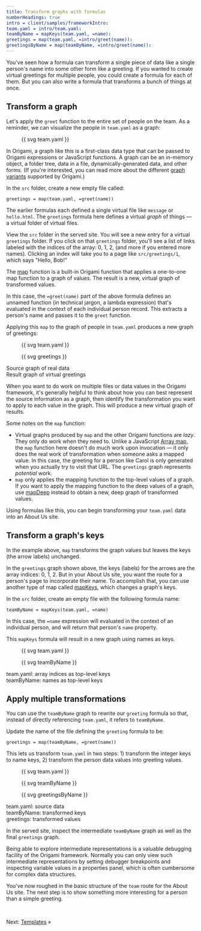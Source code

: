 ```yaml
---
title: Transform graphs with formulas
numberHeadings: true
intro = client/samples/frameworkIntro:
team.yaml = intro/team.yaml:
teamByName = mapKeys(team.yaml, =name):
greetings = map(team.yaml, =intro/greet(name)):
greetingsByName = map(teamByName, =intro/greet(name)):
---
```


You've seen how a formula can transform a single piece of data like a single person's name into some other form like a greeting. If you wanted to create virtual greetings for multiple people, you could create a formula for each of them. But you can also write a formula that transforms a bunch of things at once.

## Transform a graph

Let's apply the `greet` function to the entire set of people on the team. As a reminder, we can visualize the people in `team.yaml` as a graph:

<figure>
{{ svg team.yaml }}
</figure>

In Origami, a graph like this is a first-class data type that can be passed to Origami expressions or JavaScript functions. A graph can be an in-memory object, a folder tree, data in a file, dynamically-generated data, and other forms. (If you're interested, you can read more about the different [graph variants](/core/variants.html) supported by Origami.)

<span class="tutorialStep"></span> In the `src` folder, create a new empty file called:

`greetings = map(team.yaml, =greet(name))`

The earlier formulas each defined a single virtual file like `message` or `hello.html`. The `greetings` formula here defines a virtual _graph_ of things — a virtual folder of virtual files.

<span class="tutorialStep"></span> View the `src` folder in the served site. You will see a new entry for a virtual `greetings` folder. If you click on that `greetings` folder, you'll see a list of links labeled with the indices of the array: 0, 1, 2, (and more if you entered more names). Clicking an index will take you to a page like `src/greetings/1`, which says "Hello, Bob!"

The [map](/cli/builtins.html#map) function is a built-in Origami function that applies a one-to-one map function to a graph of values. The result is a new, virtual graph of transformed values.

In this case, the `=greet(name)` part of the above formula defines an unnamed function (in technical jargon, a lambda expression) that's evaluated in the context of each individual person record. This extracts a person's name and passes it to the `greet` function.

Applying this `map` to the graph of people in `team.yaml` produces a new graph of greetings:

<div class="sideBySide">
  <figure>
    {{ svg team.yaml }}
  </figure>
  <figure>
    {{ svg greetings }}
  </figure>
  <figcaption>Source graph of real data</figcaption>
  <figcaption>Result graph of virtual greetings</figcaption>
</div>

When you want to do work on multiple files or data values in the Origami framework, it's generally helpful to think about how you can best represent the source information as a graph, then identify the transformation you want to apply to each value in the graph. This will produce a new virtual graph of results.

Some notes on the `map` function:

- Virtual graphs produced by `map` and the other Origami functions are _lazy_. They only do work when they need to. Unlike a JavaScript [Array map](https://developer.mozilla.org/en-US/docs/Web/JavaScript/Reference/Global_Objects/Array/map), the `map` function here doesn't do much work upon invocation — it only does the real work of transformation when someone asks a mapped value. In this case, the greeting for a person like Carol is only generated when you actually try to visit that URL. The `greetings` graph represents _potential_ work.
- `map` only applies the mapping function to the top-level values of a graph. If you want to apply the mapping function to the deep values of a graph, use [mapDeep](/cli/builtins.html#mapDeep) instead to obtain a new, deep graph of transformed values.

Using formulas like this, you can begin transforming your `team.yaml` data into an About Us site.

## Transform a graph's keys

In the example above, `map` transforms the graph values but leaves the keys (the arrow labels) unchanged.

In the `greetings` graph shown above, the keys (labels) for the arrows are the array indices: 0, 1, 2. But in your About Us site, you want the route for a person's page to incorporate their name. To accomplish that, you can use another type of map called [mapKeys](/cli/builtins.html#mapKeys), which changes a graph's keys.

<span class="tutorialStep"></span> In the `src` folder, create an empty file with the following formula name:

`teamByName = mapKeys(team.yaml, =name)`

In this case, the `=name` expression will evaluated in the context of an individual person, and will return that person's `name` property.

This `mapKeys` formula will result in a new graph using names as keys.

<div class="sideBySide">
  <figure>
    {{ svg team.yaml }}
  </figure>
  <figure>
    {{ svg teamByName }}
  </figure>
  <figcaption>team.yaml: array indices as top-level keys</figcaption>
  <figcaption>teamByName: names as top-level keys</figcaption>
</div>

## Apply multiple transformations

You can use the `teamByName` graph to rewrite our `greeting` formula so that, instead of directly referencing `team.yaml`, it refers to `teamByName`.

<span class="tutorialStep"></span> Update the name of the file defining the `greeting` formula to be:

`greetings = map(teamByName, =greet(name))`

This lets us transform `team.yaml` in two steps: 1) transform the integer keys to name keys, 2) transform the person data values into greeting values.

<div class="sideBySide">
  <figure>
    {{ svg team.yaml }}
  </figure>
  <figure>
    {{ svg teamByName }}
  </figure>
  <figure>
    {{ svg greetingsByName }}
  </figure>
  <figcaption>team.yaml: source data</figcaption>
  <figcaption>teamByName: transformed keys</figcaption>
  <figcaption>greetings: transformed values</figcaption>
</div>

<span class="tutorialStep"></span> In the served site, inspect the intermediate `teamByName` graph as well as the final `greetings` graph.

Being able to explore intermediate representations is a valuable debugging facility of the Origami framework. Normally you can only view such intermediate representations by setting debugger breakpoints and inspecting variable values in a properties panel, which is often cumbersome for complex data structures.

You've now roughed in the basic structure of the `team` route for the About Us site. The next step is to show something more interesting for a person than a simple greeting.

&nbsp;

Next: [Templates](intro5.html) »
